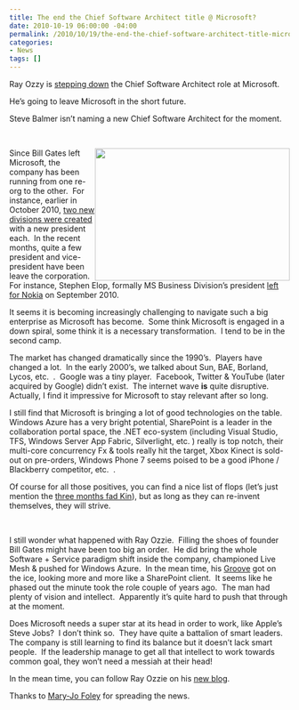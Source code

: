 ```yaml
---
title: The end the Chief Software Architect title @ Microsoft?
date: 2010-10-19 06:00:00 -04:00
permalink: /2010/10/19/the-end-the-chief-software-architect-title-microsoft/
categories:
- News
tags: []
---
```

<p>Ray Ozzy is <a href="http://www.microsoft.com/presspass/press/2010/oct10/10-18steveb-mail.mspx">stepping down</a> the Chief Software Architect role at Microsoft.</p>  <p>He’s going to leave Microsoft in the short future.</p>  <p>Steve Balmer isn’t naming a new Chief Software Architect for the moment.</p>  <p>&#160;</p>  <p><a href="http://www.bestpicturegallery.com/best-picture-gallery-weather-Chicago-lightning-storm-discopalace.jpg"><img style="display:inline;margin-left:0;margin-right:0;" align="right" src="http://www.bestpicturegallery.com/best-picture-gallery-weather-Chicago-lightning-storm-discopalace.jpg" width="350" height="238" /></a>Since Bill Gates left Microsoft, the company has been running from one re-org to the other.&#160; For instance, earlier in October 2010, <a href="http://www.microsoft.com/presspass/press/2010/oct10/10-01Stevebmail.mspx">two new divisions were created</a> with a new president each.&#160; In the recent months, quite a few president and vice-president have been leave the corporation.&#160; For instance, Stephen Elop, formally MS Business Division’s president <a href="http://www.nokia.com/press/press-releases/showpressrelease?newsid=1443731">left for Nokia</a> on September 2010.</p>  <p>It seems it is becoming increasingly challenging to navigate such a big enterprise as Microsoft has become.&#160; Some think Microsoft is engaged in a down spiral, some think it is a necessary transformation.&#160; I tend to be in the second camp.</p>  <p>The market has changed dramatically since the 1990’s.&#160; Players have changed a lot.&#160; In the early 2000’s, we talked about Sun, BAE, Borland, Lycos, etc.&#160; .&#160; Google was a tiny player.&#160; Facebook, Twitter &amp; YouTube (later acquired by Google) didn’t exist.&#160; The internet wave <strong>is</strong> quite disruptive.&#160; Actually, I find it impressive for Microsoft to stay relevant after so long.</p>  <p>I still find that Microsoft is bringing a lot of good technologies on the table.&#160; Windows Azure has a very bright potential, SharePoint is a leader in the collaboration portal space, the .NET eco-system (including Visual Studio, TFS, Windows Server App Fabric, Silverlight, etc. ) really is top notch, their multi-core concurrency Fx &amp; tools really hit the target, Xbox Kinect is sold-out on pre-orders, Windows Phone 7 seems poised to be a good iPhone / Blackberry competitor, etc.&#160; .</p>  <p>Of course for all those positives, you can find a nice list of flops (let’s just mention the <a href="http://en.wikipedia.org/wiki/Microsoft_Kin">three months fad Kin</a>), but as long as they can re-invent themselves, they will strive.</p>  <p>&#160;</p>  <p>I still wonder what happened with Ray Ozzie.&#160; Filling the shoes of founder Bill Gates might have been too big an order.&#160; He did bring the whole Software + Service paradigm shift inside the company, championed Live Mesh &amp; pushed for Windows Azure.&#160; In the mean time, his <a href="http://msdn.microsoft.com/en-us/office/bb308957.aspx">Groove</a> got on the ice, looking more and more like a SharePoint client.&#160; It seems like he phased out the minute took the role couple of years ago.&#160; The man had plenty of vision and intellect.&#160; Apparently it’s quite hard to push that through at the moment.</p>  <p>Does Microsoft needs a super star at its head in order to work, like Apple’s Steve Jobs?&#160; I don’t think so.&#160; They have quite a battalion of smart leaders.&#160; The company is still learning to find its balance but it doesn’t lack smart people.&#160; If the leadership manage to get all that intellect to work towards common goal, they won’t need a messiah at their head!</p>  <p>In the mean time, you can follow Ray Ozzie on his <a href="http://ozzie.net/">new blog</a>.</p>  <p>Thanks to <a href="http://www.zdnet.com/blog/microsoft/ray-ozzie-hangs-up-his-chief-software-architect-hat/7703">Mary-Jo Foley</a> for spreading the news.</p>